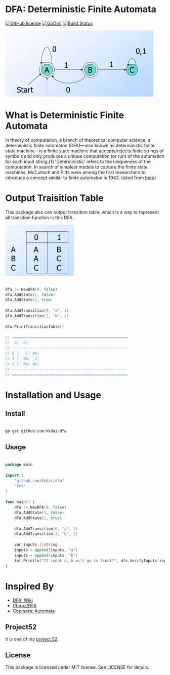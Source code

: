 DFA: Deterministic Finite Automata
==============

[![GitHub license](https://img.shields.io/badge/license-MIT-blue.svg)](https://raw.githubusercontent.com/kkdai/dfa/master/LICENSE)  [![GoDoc](https://godoc.org/github.com/kkdai/pubsub?status.svg)](https://godoc.org/github.com/kkdai/dfa)  [![Build Status](https://travis-ci.org/kkdai/dfa.svg?branch=master)](https://travis-ci.org/kkdai/dfa)


![image](images/DFA-1.png)

What is Deterministic Finite Automata
=============
In theory of computation, a branch of theoretical computer science, a deterministic finite automaton (DFA)—also known as deterministic finite state machine—is a finite state machine that accepts/rejects finite strings of symbols and only produces a unique computation (or run) of the automation for each input string.[1] 'Deterministic' refers to the uniqueness of the computation. In search of simplest models to capture the finite state machines, McCulloch and Pitts were among the first researchers to introduce a concept similar to finite automaton in 1943.  (sited from [here](https://en.wikipedia.org/wiki/Deterministic_finite_automaton))


Output Traisition Table
=============

This package also can output transition table, which is a way to represent all transition function in this DFA.


![image](images/DFA1-TT.png)

```go

dfa := NewDFA(0, false)
dfa.AddState(1, false)
dfa.AddState(2, true)

dfa.AddTransition(0, "a", 1)
dfa.AddTransition(1, "b", 2)

dfa.PrintTransitionTable()

// ===================================================
// 	a|	b|
// ---------------------------------------------------
// 0 |	 1|	NA|
// 1 |	NA|	 2|
// 2 |	NA|	NA|
// ---------------------------------------------------
// ===================================================


```


Installation and Usage
=============


Install
---------------

```go

go get github.com/kkdai/dfa

```

Usage
---------------

```go

package main

import (
    "github.com/kkdai/dfa"
    "fmt"
)

func main() {
	dfa := NewDFA(0, false)
	dfa.AddState(1, false)
	dfa.AddState(2, true)

	dfa.AddTransition(0, "a", 1)
	dfa.AddTransition(1, "b", 2)

	var inputs []string
	inputs = append(inputs, "a")
	inputs = append(inputs, "b")
	fmt.Println("If input a, b will go to final?", dfa.VerifyInputs(inputs) )
}

```

Inspired By
=============

- [DFA: Wiki](https://en.wikipedia.org/wiki/Deterministic_finite_automaton)
- [fffaraz/DFA](https://github.com/fffaraz/DFA)
- [Coursera: Automata](https://class.coursera.org/automata-004/)

Project52
---------------

It is one of my [project 52](https://github.com/kkdai/project52).


License
---------------

This package is licensed under MIT license. See LICENSE for details.
